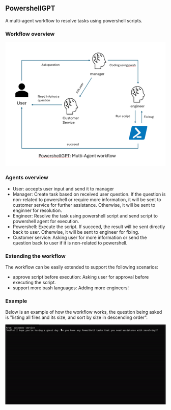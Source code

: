 ## PowershellGPT

A multi-agent workflow to resolve tasks using powershell scripts.

### Workflow overview
![Workflow](asset/image.png)

### Agents overview
- User: accepts user input and send it to manager
- Manager: Create task based on received user question. If the question is non-related to powershell or require more information, it will be sent to customer service for further assistance. Otherwise, it will be sent to enginner for resolution.
- Engineer: Resolve the task using powershell script and send script to powershell agent for execution.
- Powershell: Execute the script. If succeed, the result will be sent directly back to user. Otherwise, it will be sent to engineer for fixing.
- Customer service: Asking user for more information or send the question back to user if it is non-related to powershell.

### Extending the workflow
The workflow can be easily extended to support the following scenarios:
- approve script before execution: Asking user for approval before executing the script.
- support more bash languages: Adding more engineers!

### Example
Below is an example of how the workflow works, the question being asked is "listing all files and its size, and sort by size in descending order".

![Example](asset/output.gif)
